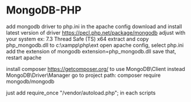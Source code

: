 # MongoDB-PHP

add mongodb driver to php.ini in the apache config
download and install latest version of driver https://pecl.php.net/package/mongodb
adjust with your system ex: 7.3 Thread Safe (TS) x64
extract and copy php_mongodb.dll to c:\xampp\php\ext
open apache config, select php.ini add the extension of mongodb
	extension=php_mongodb.dll
save that, restart apache


install composer https://getcomposer.org/ to use MongoDB\Client instead MongoDB\Driver\Manager
go to project path:
	composer require mongodb/mongodb

just add require_once "/vendor/autoload.php"; in each scripts